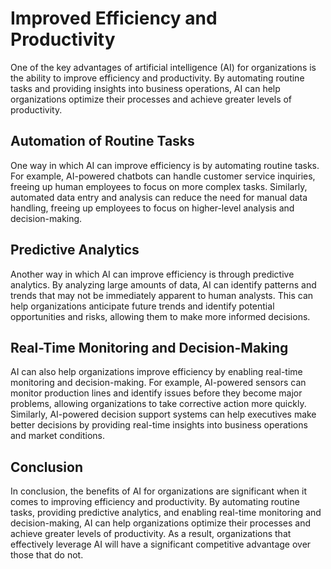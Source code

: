 Improved Efficiency and Productivity
=================================================================================

One of the key advantages of artificial intelligence (AI) for organizations is the ability to improve efficiency and productivity. By automating routine tasks and providing insights into business operations, AI can help organizations optimize their processes and achieve greater levels of productivity.

Automation of Routine Tasks
---------------------------

One way in which AI can improve efficiency is by automating routine tasks. For example, AI-powered chatbots can handle customer service inquiries, freeing up human employees to focus on more complex tasks. Similarly, automated data entry and analysis can reduce the need for manual data handling, freeing up employees to focus on higher-level analysis and decision-making.

Predictive Analytics
--------------------

Another way in which AI can improve efficiency is through predictive analytics. By analyzing large amounts of data, AI can identify patterns and trends that may not be immediately apparent to human analysts. This can help organizations anticipate future trends and identify potential opportunities and risks, allowing them to make more informed decisions.

Real-Time Monitoring and Decision-Making
----------------------------------------

AI can also help organizations improve efficiency by enabling real-time monitoring and decision-making. For example, AI-powered sensors can monitor production lines and identify issues before they become major problems, allowing organizations to take corrective action more quickly. Similarly, AI-powered decision support systems can help executives make better decisions by providing real-time insights into business operations and market conditions.

Conclusion
----------

In conclusion, the benefits of AI for organizations are significant when it comes to improving efficiency and productivity. By automating routine tasks, providing predictive analytics, and enabling real-time monitoring and decision-making, AI can help organizations optimize their processes and achieve greater levels of productivity. As a result, organizations that effectively leverage AI will have a significant competitive advantage over those that do not.
